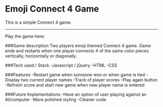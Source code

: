 # Emoji Connect 4 Game

This is a simple Connect 4 game.

-----
Play the game here: 

###Game description
Two players emoji themed Connect 4 game. Game ends and restarts when one player connects 4 of the same color pieces vertically, horizontally or diagonally. 

###Tech used / Stack
-Javascript / jQuery
-HTML
-CSS

###Features
-Restart game when someone won or when game is tied
-Display two current player names
-Track of player scores
-Play again button
-Refresh score and start new game when new player name is entered

###Future Implementations
-Have an option of user playing against an AI/computer 
-More polished styling
-Cleaner code


